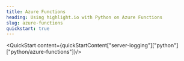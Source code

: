 ```yaml
---
title: Azure Functions
heading: Using highlight.io with Python on Azure Functions
slug: azure-functions
quickstart: true
---
```


<QuickStart content={quickStartContent["server-logging"]["python"]["python/azure-functions"]}/>
